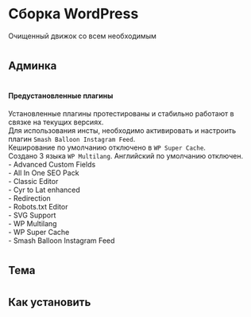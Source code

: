 # Сборка WordPress
Очищенный движок со всем необходимым

# <h2>Админка</h2>

# <h4>Предустановленные плагины</h4>
Установленные плагины протестированы и стабильно работают в связке на текущих версиях.
<br>Для использования инсты, необходимо активировать и настроить плагин <code>Smash Balloon Instagram Feed</code>.
<br>Кеширование по умолчанию отключено в <code>WP Super Cache</code>.
<br>Создано 3 языка <code>WP Multilang</code>. Английский по умолчанию отключен.
<br> - Advanced Custom Fields
<br> - All In One SEO Pack
<br> - Classic Editor
<br> - Cyr to Lat enhanced
<br> - Redirection
<br> - Robots.txt Editor
<br> - SVG Support
<br> - WP Multilang
<br> - WP Super Cache
<br> - Smash Balloon Instagram Feed

# <h2>Тема</h2>


# <h2>Как установить</h2>
